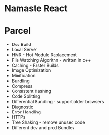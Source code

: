 # Namaste React

# Parcel
- Dev Build
- Local Server
- HMR - Hot Module Replacement
- File Watching Algorithn - written in c++
- Caching - Faster Builds
- Image Optimization
- Minification
- Bundling
- Compress
- Consistent Hashing
- Code Splitting
- Differential Bundling - support older browsers
- Diagnostic
- Error Handling
- HTTPs
- Tree Shaking - remove unused code
- Different dev and prod Bundles
